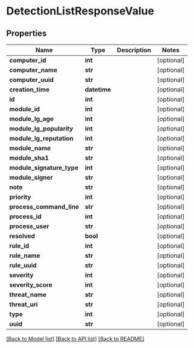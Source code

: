 # DetectionListResponseValue


## Properties
Name | Type | Description | Notes
------------ | ------------- | ------------- | -------------
**computer_id** | **int** |  | [optional] 
**computer_name** | **str** |  | [optional] 
**computer_uuid** | **str** |  | [optional] 
**creation_time** | **datetime** |  | [optional] 
**id** | **int** |  | [optional] 
**module_id** | **int** |  | [optional] 
**module_lg_age** | **int** |  | [optional] 
**module_lg_popularity** | **int** |  | [optional] 
**module_lg_reputation** | **int** |  | [optional] 
**module_name** | **str** |  | [optional] 
**module_sha1** | **str** |  | [optional] 
**module_signature_type** | **int** |  | [optional] 
**module_signer** | **str** |  | [optional] 
**note** | **str** |  | [optional] 
**priority** | **int** |  | [optional] 
**process_command_line** | **str** |  | [optional] 
**process_id** | **int** |  | [optional] 
**process_user** | **str** |  | [optional] 
**resolved** | **bool** |  | [optional] 
**rule_id** | **int** |  | [optional] 
**rule_name** | **str** |  | [optional] 
**rule_uuid** | **str** |  | [optional] 
**severity** | **int** |  | [optional] 
**severity_score** | **int** |  | [optional] 
**threat_name** | **str** |  | [optional] 
**threat_uri** | **str** |  | [optional] 
**type** | **int** |  | [optional] 
**uuid** | **str** |  | [optional] 

[[Back to Model list]](../README.md#documentation-for-models) [[Back to API list]](../README.md#documentation-for-api-endpoints) [[Back to README]](../README.md)



